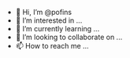 - 👋 Hi, I’m @pofins
- 👀 I’m interested in ...
- 🌱 I’m currently learning ...
- 💞️ I’m looking to collaborate on ...
- 📫 How to reach me ...

<!---
pofins/pofins is a ✨ special ✨ repository because its `README.md` (this file) appears on your GitHub profile.
You can click the Preview link to take a look at your changes.
--->

